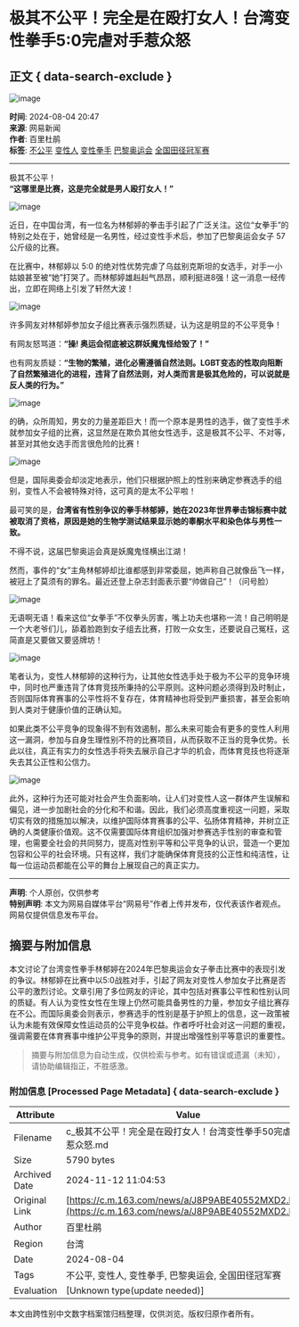 # 极其不公平！完全是在殴打女人！台湾变性拳手5:0完虐对手惹众怒

## 正文 { data-search-exclude }


![image](https://nimg.ws.126.net/?url=http%3A%2F%2Fdingyue.ws.126.net%2F2024%2F0804%2F0a3f4671j00shp24x00jrd000qr00kim.jpg&thumbnail=750x2147483647&quality=75&type=webp)

**时间**: 2024-08-04 20:47  
**来源**: 网易新闻  
**作者**: 百里杜鹃  
**标签**: [不公平](https://news.163.com/keywords/4/0/4e0d516c5e73/1.html) [变性人](https://news.163.com/keywords/5/d/53d860274eba/1.html) [变性拳手](https://news.163.com/keywords/5/d/53d8602762f3624b/1.html) [巴黎奥运会](https://news.163.com/keywords/5/f/5df49ece59658fd04f1a/1.html) [全国田径冠军赛](https://news.163.com/keywords/5/6/516856fd75305f8451a0519b8d5b/1.html)

---

极其不公平！  
**“这哪里是比赛，这是完全就是男人殴打女人！”**

![image](https://nimg.ws.126.net/?url=http%3A%2F%2Fmobilepics.ws.126.net%2F2024%2F0927%2Fe1149cdbj00skfy0t00bg000m500m5.jpg&thumbnail=90x2147483647&quality=75&type=jpg)

近日，在中国台湾，有一位名为林郁婷的拳击手引起了广泛关注。这位“女拳手”的特别之处在于，她曾经是一名男性，经过变性手术后，参加了巴黎奥运会女子 57 公斤级的比赛。

在比赛中，林郁婷以 5:0 的绝对性优势完虐了乌兹别克斯坦的女选手，对手一小姑娘甚至被“她”打哭了。而林郁婷雄赳赳气昂昂，顺利挺进8强！这一消息一经传出，立即在网络上引发了轩然大波！

![image](https://nimg.ws.126.net/?url=http%3A%2F%2Fdingyue.ws.126.net%2F2024%2F0804%2Fc62d8e7bj00shp24v004cd0010g010gm.jpg&thumbnail=750x2147483647&quality=75&type=webp)

许多网友对林郁婷参加女子组比赛表示强烈质疑，认为这是明显的不公平竞争！

有网友怒骂道：**“操! 奥运会彻底被这群妖魔鬼怪给毁了！”**

也有网友质疑：**“生物的繁殖，进化必需遵循自然法则。LGBT变态的性取向阻断了自然繁殖进化的进程，违背了自然法则，对人类而言是极其危险的，可以说就是反人类的行为。”**

![image](https://nimg.ws.126.net/?url=http%3A%2F%2Fdingyue.ws.126.net%2F2024%2F0804%2F9d4908ecj00shp24v001ad000jo007em.jpg&thumbnail=750x2147483647&quality=75&type=webp)

的确，众所周知，男女的力量差距巨大！而一个原本是男性的选手，做了变性手术就参加女子组的比赛，这显然是在欺负其他女性选手，这是极其不公平、不对等，甚至对其他女选手而言很危险的比赛！

![image](https://nimg.ws.126.net/?url=http%3A%2F%2Fdingyue.ws.126.net%2F2024%2F0804%2Fb9c01571j00shp24v002pd000qn00vum.jpg&thumbnail=750x2147483647&quality=75&type=webp)

但是，国际奥委会却淡定地表示，他们只根据护照上的性别来确定参赛选手的组别，变性人不会被特殊对待，这可真的是太不公平啦！

最可笑的是，**台湾省有性别争议的拳手林郁婷，她在2023年世界拳击锦标赛中就被取消了资格，原因是她的生物学测试结果显示她的睾酮水平和染色体与男性一致。**

不得不说，这届巴黎奥运会真是妖魔鬼怪横出江湖！

然而，事件的“女”主角林郁婷却比谁都感到非常委屈，她声称自己就像岳飞一样，被冠上了莫须有的罪名。最近还登上杂志封面表示要“帅做自己”！（问号脸）

![image](https://nimg.ws.126.net/?url=http%3A%2F%2Fdingyue.ws.126.net%2F2024%2F0804%2F7367feb3j00shp24w0054d000z8011em.jpg&thumbnail=750x2147483647&quality=75&type=webp)

无语啊无语！看来这位“女拳手”不仅拳头厉害，嘴上功夫也堪称一流！自己明明是一个大老爷们儿，舔着脸跑到女子组去比赛，打败一众女生，还要说自己冤枉，这简直是又要做又要竖牌坊！

![image](https://nimg.ws.126.net/?url=http%3A%2F%2Fdingyue.ws.126.net%2F2024%2F0804%2Fde634088j00shp24w00jvd000l500d0m.jpg&thumbnail=750x2147483647&quality=75&type=webp)

笔者认为，变性人林郁婷的这种行为，让其他女性选手处于极为不公平的竞争环境中，同时也严重违背了体育竞技所秉持的公平原则。这种问题必须得到及时制止，否则国际体育赛事的公平性将不复存在，体育精神也将受到严重损害，甚至会影响到人类对于健康价值的正确认知。

如果此类不公平竞争的现象得不到有效遏制，那么未来可能会有更多的变性人利用这一漏洞，参加与自身生理性别不符的比赛项目，从而获取不正当的竞争优势。长此以往，真正有实力的女性选手将失去展示自己才华的机会，而体育竞技也将逐渐失去其公正性和公信力。

![image](https://nimg.ws.126.net/?url=http%3A%2F%2Fdingyue.ws.126.net%2F2024%2F0804%2F4f3ff4b2j00shp24v0026d0012a00lmm.jpg&thumbnail=750x2147483647&quality=75&type=webp)

此外，这种行为还可能对社会产生负面影响，让人们对变性人这一群体产生误解和偏见，进一步加剧社会的分化和不和谐。因此，我们必须高度重视这一问题，采取切实有效的措施加以解决，以维护国际体育赛事的公平、弘扬体育精神，并树立正确的人类健康价值观。这不仅需要国际体育组织加强对参赛选手性别的审查和管理，也需要全社会的共同努力，提高对性别平等和公平竞争的认识，营造一个更加包容和公平的社会环境。只有这样，我们才能确保体育竞技的公正性和纯洁性，让每一位运动员都能在公平的舞台上展现自己的真正实力。

---

**声明**: 个人原创，仅供参考  
**特别声明**: 本文为网易自媒体平台“网易号”作者上传并发布，仅代表该作者观点。网易仅提供信息发布平台。
<!-- tcd_original_link https://c.m.163.com/news/a/J8P9ABE40552MXD2.html -->
## 摘要与附加信息

<!-- tcd_abstract -->
本文讨论了台湾变性拳手林郁婷在2024年巴黎奥运会女子拳击比赛中的表现引发的争议。林郁婷在比赛中以5:0战胜对手，引起了网友对变性人参加女子比赛是否公平的激烈讨论。文章引用了多位网友的评论，其中包括对赛事公平性和性别认同的质疑。有人认为变性女性在生理上仍然可能具备男性的力量，参加女子组比赛存在不公。而国际奥委会则表示，参赛选手的性别是基于护照上的信息，这一政策被认为未能有效保障女性运动员的公平竞争权益。作者呼吁社会对这一问题的重视，强调需要在体育赛事中维护公平竞争的原则，并提出增强性别平等意识的重要性。
<!-- tcd_abstract_end -->

> 摘要与附加信息为自动生成，仅供检索与参考。如有错误或遗漏（未知），请协助编辑指正，不胜感激。

### 附加信息 [Processed Page Metadata] { data-search-exclude }

| Attribute       | Value                                  |
|-----------------|----------------------------------------|
| Filename        | c_极其不公平！完全是在殴打女人！台湾变性拳手50完虐对手惹众怒.md                             |
| Size            | 5790 bytes                           |
| Archived Date   | 2024-11-12 11:04:53                             |
| Original Link   | [https://c.m.163.com/news/a/J8P9ABE40552MXD2.html](https://c.m.163.com/news/a/J8P9ABE40552MXD2.html)                       |
| Author          | 百里杜鹃                               |
| Region          | 台湾                               |
| Date            | 2024-08-04                                 |
| Tags            | 不公平, 变性人, 变性拳手, 巴黎奥运会, 全国田径冠军赛                                 |
| Evaluation            | [Unknown type(update needed)]                                 |
<!-- tcd_table_end -->

本文由跨性别中文数字档案馆归档整理，仅供浏览。版权归原作者所有。
